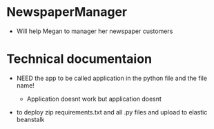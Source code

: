 # NewspaperManager

- Will help Megan to manager her newspaper customers



# Technical documentaion

- NEED the app to be called application in the python file and the file name!
	- Application doesnt work but application doesnt

- to deploy zip requirements.txt and all .py files and upload to elastic beanstalk

